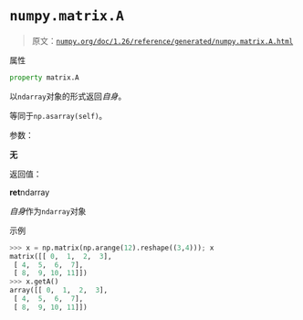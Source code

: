 # `numpy.matrix.A`

> 原文：[`numpy.org/doc/1.26/reference/generated/numpy.matrix.A.html`](https://numpy.org/doc/1.26/reference/generated/numpy.matrix.A.html)

属性

```py
property matrix.A
```

以`ndarray`对象的形式返回*自身*。

等同于`np.asarray(self)`。

参数：

**无**

返回值：

**ret**ndarray

*自身*作为`ndarray`对象

示例

```py
>>> x = np.matrix(np.arange(12).reshape((3,4))); x
matrix([[ 0,  1,  2,  3],
 [ 4,  5,  6,  7],
 [ 8,  9, 10, 11]])
>>> x.getA()
array([[ 0,  1,  2,  3],
 [ 4,  5,  6,  7],
 [ 8,  9, 10, 11]]) 
```

